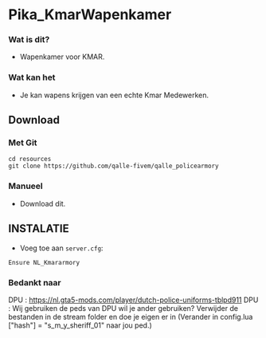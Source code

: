 # Pika_KmarWapenkamer

### Wat is dit?

* Wapenkamer voor KMAR.

### Wat kan het
- Je kan wapens krijgen van een echte Kmar Medewerken.

## Download

### Met Git
```
cd resources
git clone https://github.com/qalle-fivem/qalle_policearmory
```

### Manueel
- Download dit.

## INSTALATIE
- Voeg toe aan `server.cfg`:

```
Ensure NL_Kmararmory
```

### Bedankt naar
DPU : https://nl.gta5-mods.com/player/dutch-police-uniforms-tblpd911 
DPU : Wij gebruiken de peds van DPU wil je ander gebruiken? Verwijder de bestanden in de stream folder en doe je eigen er in (Verander in config.lua ["hash"] = "s_m_y_sheriff_01" naar jou ped.)


